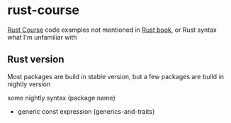 # rust-course

[Rust Course](https://course.rs/) code examples not mentioned in [Rust book](https://github.com/rust-lang/book), or Rust
syntax what I'm unfamiliar with

## Rust version

Most packages are build in stable version, but a few packages are build in nightly version

some nightly syntax (package name)

* generic const expression (generics-and-traits)


